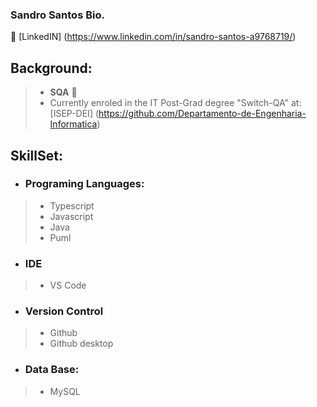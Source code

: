 ### Sandro Santos Bio.
👤 [LinkedIN] (https://www.linkedin.com/in/sandro-santos-a9768719/)

## Background:
>* **SQA**
🚧 
>* Currently enroled in the IT Post-Grad degree "Switch-QA" at: [ISEP-DEI] (https://github.com/Departamento-de-Engenharia-Informatica)

## SkillSet:
* ### Programing Languages:
>* Typescript
>* Javascript
>* Java
>* Puml
* ### IDE
>* VS Code
* ### Version Control
>* Github
>* Github desktop
* ### Data Base:
>* MySQL


<!--
**sandroffdsantos/sandroffdsantos** is a ✨ _special_ ✨ repository because its `README.md` (this file) appears on your GitHub profile.

Here are some ideas to get you started:

- 🔭 I’m currently working on ...
- 🌱 I’m currently learning ...
- 👯 I’m looking to collaborate on ...
- 🤔 I’m looking for help with ...
- 💬 Ask me about ...
- 📫 How to reach me: ...
- 😄 Pronouns: ...
- ⚡ Fun fact: ...
-->
